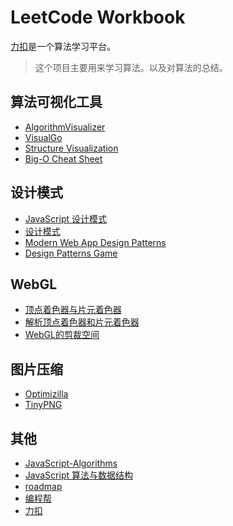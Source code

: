 # LeetCode Workbook

[力扣](https://leetcode-cn.com/)是一个算法学习平台。

> 这个项目主要用来学习算法。以及对算法的总结。

## 算法可视化工具

- [AlgorithmVisualizer](https://algorithm-visualizer.org/)
- [VisualGo](https://visualgo.net/zh)
- [Structure Visualization](https://www.cs.usfca.edu/~galles/visualization/)
- [Big-O Cheat Sheet](https://www.bigocheatsheet.com/)

## 设计模式

- [JavaScript 设计模式](https://www.freecodecamp.org/chinese/news/javascript-design-patterns-explained/)
- [设计模式](https://refactoringguru.cn/design-patterns)
- [Modern Web App Design Patterns](https://www.patterns.dev/)
- [Design Patterns Game](https://designpatternsgame.com/)

## WebGL

- [顶点着色器与片元着色器](https://www.cnblogs.com/airduce/p/10045193.html)
- [解析顶点着色器和片元着色器](https://www.cnblogs.com/sdycxxl2010/p/12638983.html)
- [WebGL的剪裁空间](https://www.cnblogs.com/mvrlink/p/17642759.html)

## 图片压缩

- [Optimizilla](https://imagecompressor.com/zh/)
- [TinyPNG](https://tinypng.com/)

## 其他

- [JavaScript-Algorithms](https://github.com/sisterAn/JavaScript-Algorithms)
- [JavaScript 算法与数据结构](https://github.com/trekhleb/javascript-algorithms/blob/master/README.zh-CN.md)
- [roadmap](https://javabetter.cn/xuexiluxian/qianduan.html)
- [编程帮](http://www.biancheng.net/algorithm/what-is-algorithm.html)
- [力扣](https://leetcode-cn.com/)
